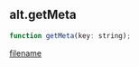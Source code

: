 ## alt.getMeta

```js
function getMeta(key: string);
```

[filename](method_getMeta_m.md ':include')